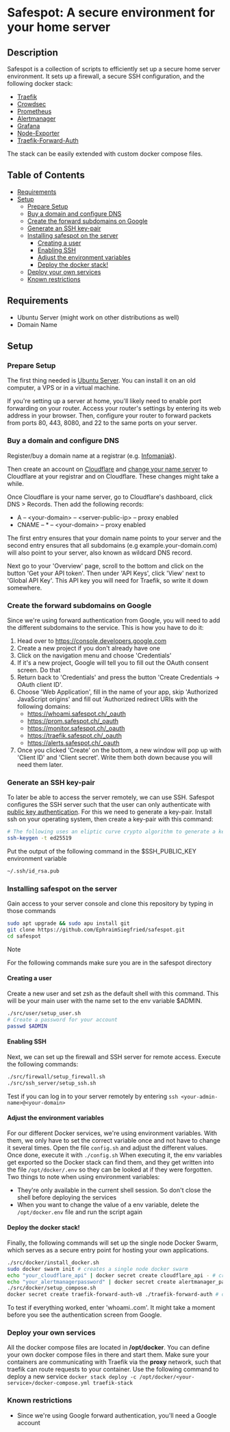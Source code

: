 # Safespot: A secure environment for your home server

## Description

Safespot is a collection of scripts to efficiently set up a secure home server environment. It sets up a firewall, a secure SSH configuration, and the following docker stack:

- [Traefik](https://doc.traefik.io/traefik/)
- [Crowdsec](https://www.crowdsec.net/)
- [Prometheus](https://prometheus.io/docs/introduction/overview/)
- [Alertmanager](https://prometheus.io/docs/alerting/latest/alertmanager/)
- [Grafana](https://grafana.com/oss/grafana/)
- [Node-Exporter](https://github.com/prometheus/node_exporter)
- [Traefik-Forward-Auth](https://github.com/thomseddon/traefik-forward-auth)

The stack can be easily extended with custom docker compose files.

## Table of Contents

- [Requirements](#requirements)
- [Setup](#setup)
  - [Prepare Setup](#prepare-setup)
  - [Buy a domain and configure DNS](#buy-a-domain-and-configure-dns)
  - [Create the forward subdomains on Google](#create-the-forward-subdomains-on-google)
  - [Generate an SSH key-pair](#generate-an-ssh-key-pair)
  - [Installing safespot on the server](#installing-safespot-on-the-server)
    - [Creating a user](#creating-a-user)
    - [Enabling SSH](#enabling-ssh)
    - [Adjust the environment variables](#adjust-the-environment-variables)
    - [Deploy the docker stack!](#deploy-the-docker-stack-)
  - [Deploy your own services](#deploy-your-own-services)
  - [Known restrictions](#known-restrictions)

## Requirements

- Ubuntu Server (might work on other distributions as well)
- Domain Name

## Setup

### Prepare Setup

The first thing needed is [Ubuntu Server](https://ubuntu.com/download/server). You can install it on an old computer, a VPS or in a virtual machine.

If you're setting up a server at home, you'll likely need to enable port forwarding on your router. Access your router's settings by entering its web address in your browser. Then, configure your router to forward packets from ports 80, 443, 8080, and 22 to the same ports on your server.

### Buy a domain and configure DNS

Register/buy a domain name at a registrar (e.g. [Infomaniak](https://www.infomaniak.com/en/domains)).

Then create an account on [Cloudflare](https://www.cloudflare.com/) and [change your name server](https://developers.cloudflare.com/dns/zone-setups/full-setup/setup/) to Cloudflare at your registrar and on Cloudflare. These changes might take a while.

Once Cloudflare is your name server, go to Cloudflare's dashboard, click DNS > Records. Then add the following records:

- A – \<your-domain\> – \<server-public-ip\> – proxy enabled
- CNAME – \* – \<your-domain\> – proxy enabled

The first entry ensures that your domain name points to your server and the second entry ensures that all subdomains (e.g example.your-domain.com) will also point to your server, also known as wildcard DNS record.

Next go to your 'Overview' page, scroll to the bottom and click on the button 'Get your API token'. Then under 'API Keys', click 'View' next to 'Global API Key'. This API key you will need for Traefik, so write it down somewhere.

### Create the forward subdomains on Google

Since we're using forward authentication from Google, you will need to add the different subdomains to the service. This is how you have to do it:
1. Head over to https://console.developers.google.com
2. Create a new project if you don't already have one
3. Click on the navigation menu and choose 'Credentials'
4. If it's a new project, Google will tell you to fill out the OAuth consent screen. Do that
5. Return back to 'Credentials' and press the button 'Create Credentials -> OAuth client ID'.
6. Choose 'Web Application', fill in the name of your app, skip 'Authorized JavaScript origins' and fill out 'Authorized redirect URIs with the following domains:
   - https://whoami.safespot.ch/_oauth
   - https://prom.safespot.ch/_oauth
   - https://monitor.safespot.ch/_oauth
   - https://traefik.safespot.ch/_oauth
   - https://alerts.safespot.ch/_oauth
7. Once you clicked 'Create' on the bottom, a new window will pop up with 'Client ID' and 'Client secret'. Write them both down because you will need them later.

### Generate an SSH key-pair

To later be able to access the server remotely, we can use SSH. Safespot configures the SSH server such that the user can only authenticate with [public key authentication](https://www.ssh.com/academy/ssh/public-key-authentication). For this we need to generate a key-pair. Install ssh on your operating system, then create a key-pair with this command:

```bash
# The following uses an eliptic curve crypto algorithm to generate a key-pair
ssh-keygen -t ed25519
```

Put the output of the following command in the $SSH_PUBLIC_KEY environment variable

```bash
~/.ssh/id_rsa.pub
```

### Installing safespot on the server

Gain access to your server console and clone this repository by typing in those commands

```bash
sudo apt upgrade && sudo apu install git
git clone https://github.com/EphraimSiegfried/safespot.git
cd safespot
```

> [!NOTE]
> For the following commands make sure you are in the safespot directory

#### Creating a user

Create a new user and set zsh as the default shell with this command. This will be your main user with the name set to the env variable $ADMIN.

```bash
./src/user/setup_user.sh
# Create a password for your account
passwd $ADMIN
```

#### Enabling SSH

Next, we can set up the firewall and SSH server for remote access. Execute the following commands:

```bash
./src/firewall/setup_firewall.sh
./src/ssh_server/setup_ssh.sh
```

Test if you can log in to your server remotely by entering `ssh <your-admin-name>@<your-domain>`

#### Adjust the environment variables

For our different Docker services, we're using environment variables. With them, we only have to set the correct variable once and not have to change it several times.
Open the file ``config.sh`` and adjust the different values. Once done, execute it with ``./config.sh``
When executing it, the env variables get exported so the Docker stack can find them, and they get written into the file ``/opt/docker/.env`` so they can be looked at if they were forgotten.
Two things to note when using environment variables:
- They're only available in the current shell session. So don't close the shell before deploying the services
- When you want to change the value of a env variable, delete the ``/opt/docker.env`` file and run the script again

#### Deploy the docker stack!

Finally, the following commands will set up the single node Docker Swarm, which serves as a secure entry point for hosting your own applications.

```bash
./src/docker/install_docker.sh
sudo docker swarm init # creates a single node docker swarm
echo "your_cloudflare_api" | docker secret create cloudflare_api - # creates the secret for your cloudflare_api
echo "your_alertmanagerpassword" | docker secret create alertmanager_password - # creates the secret for your alertmanager_password
./src/docker/setup_compose.sh
docker secret create traefik-forward-auth-v8 ./traefik-forward-auth # creates the secret for forward-auth
```

To test if everything worked, enter 'whoami.<your-domain>.com'. It might take a moment before you see the authentication screen from Google.

### Deploy your own services

All the docker compose files are located in **/opt/docker**. You can define your own docker compose files in there and start them. Make sure your containers are communicating with Traefik via the **proxy** network, such that traefik can route requests to your container.
Use the following command to deploy a new service ``docker stack deploy -c /opt/docker/<your-service>/docker-compose.yml traefik-stack``

### Known restrictions

- Since we're using Google forward authentication, you'll need a Google account